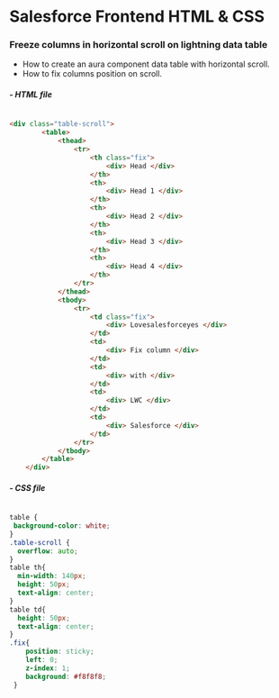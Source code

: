# Salesforce Frontend HTML & CSS

### Freeze columns in horizontal scroll on lightning data table
  - How to create an aura component data table with horizontal scroll.
  - How to fix columns position on scroll. 
  
  ##### - HTML file
  ```html 

  <div class="table-scroll">
          <table>
              <thead>
                  <tr>
                      <th class="fix">
                          <div> Head </div>
                      </th>
                      <th>
                          <div> Head 1 </div>
                      </th>
                      <th>
                          <div> Head 2 </div>
                      </th>
                      <th>
                          <div> Head 3 </div>
                      </th>
                      <th>
                          <div> Head 4 </div>
                      </th>
                  </tr>
              </thead>
              <tbody>
                  <tr>
                      <td class="fix">
                          <div> Lovesalesforceyes </div>
                      </td>
                      <td>
                          <div> Fix column </div>
                      </td>
                      <td>
                          <div> with </div>
                      </td>
                      <td>
                          <div> LWC </div>
                      </td>
                      <td>
                          <div> Salesforce </div>
                      </td>
                  </tr>
              </tbody>
          </table>
      </div>
  ```
  ##### - CSS file

  ```css

  table {
   background-color: white;
  }
  .table-scroll {
    overflow: auto;
  }
  table th{
    min-width: 140px;
    height: 50px;
    text-align: center;
  }
  table td{
    height: 50px;
    text-align: center;
  }
  .fix{
      position: sticky;
      left: 0;
      z-index: 1;
      background: #f8f8f8;
   }

   ```
